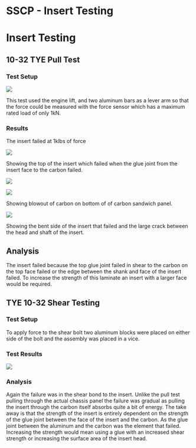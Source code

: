 # SSCP - Insert Testing

# Insert Testing

## 10-32 TYE Pull Test

[](#h.xzyddvx5ywa4)

### Test Setup

[](#h.mnc8jzh1sju5)

![](../../../../../assets/image_a23b9ab51b.jpg)

This test used the engine lift, and two aluminum bars as a lever arm so that the force could be measured with the force sensor which has a maximum rated load of only 1kN. 

### Results

[](#h.fkmhzx9ujvqz)

The insert failed at 1klbs of force

![](../../../../../assets/image_e1a0d59809.jpg)

Showing the top of the insert which failed when the glue joint from the insert face to the carbon failed. 

![](../../../../../assets/image_f065e708e9.jpg)

![](../../../../../assets/image_18c3768493.jpg)

Showing blowout of carbon on bottom of of carbon sandwich panel. 

![](../../../../../assets/image_6b7e853430.jpg)

Showing the bent side of the insert that failed and the large crack between the head and shaft of the insert. 

## Analysis

[](#h.pksdn4jepmkx)

The insert failed because the top glue joint failed in shear to the carbon on the top face failed or the edge between the shank and face of the insert failed. To increase the strength of this laminate an insert with a larger face would be required. 

## TYE 10-32 Shear Testing

[](#h.oxm9unxtdkxx)

### Test Setup

[](#h.m7fy64gqdrm8)

To apply force to the shear bolt two aluminum blocks were placed on either side of the bolt and the assembly was placed in a vice.

### Test Results

[](#h.hjg61eb4v6ix)

![](../../../../../assets/image_c7e20fb087.jpg)

### Analysis

[](#h.b3ayc6f3738k)

Again the failure was in the shear bond to the insert. Unlike the pull test pulling through the actual chassis panel the failure was gradual as pulling the insert through the carbon itself absorbs quite a bit of energy. The take away is that the strength of the insert is entirely dependent on the strength of the glue joint between the face of the insert and the carbon. As the glue joint between the aluminum and the carbon was the element that failed. Increasing the strength would mean using a glue with an increased shear strength or increasing the surface area of the insert head. 

